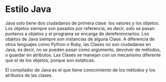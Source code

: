 # Estilo Java

Java solo tiene dos ciudadanos de primera clase: los valores y los objetos.
Los objetos siempre son pasados por referencia, es decir, solo se pasan
punteros a objetos y el programa se encarga de dereferenciarlos. Los objetos
de Java siempre son instancias de alguna Clase. A diferencia de otros
lenguajes como Python o Ruby, las Clases no son ciudadanas en Java, es decir,
no se pueden pasar como argumento, devolver de métodos, o guardar en
atributos. Las Clases se manejan con un mecanismo diferente que el de los
objetos, porque son estáticas.

El compilador de Java es el que tiene conocimiento de los métodos y los
atributos de las clases.
